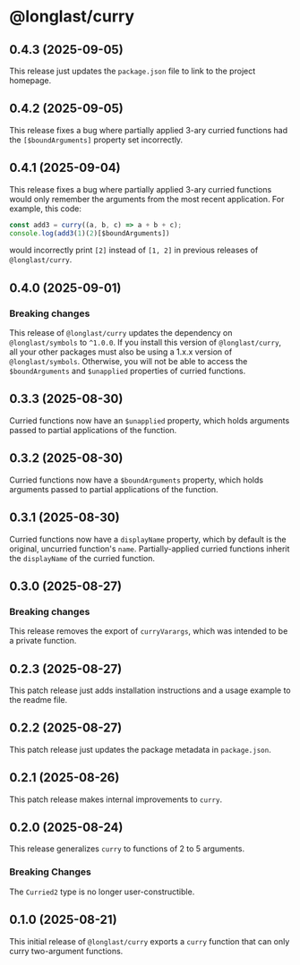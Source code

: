 # @longlast/curry

## 0.4.3 (2025-09-05)

This release just updates the `package.json` file to link to the project
homepage.

## 0.4.2 (2025-09-05)

This release fixes a bug where partially applied 3-ary curried functions had
the `[$boundArguments]` property set incorrectly.

## 0.4.1 (2025-09-04)

This release fixes a bug where partially applied 3-ary curried functions would
only remember the arguments from the most recent application. For example, this
code:

```js
const add3 = curry((a, b, c) => a + b + c);
console.log(add3(1)(2)[$boundArguments])
```

would incorrectly print `[2]` instead of `[1, 2]` in previous releases of
`@longlast/curry`.

## 0.4.0 (2025-09-01)

### Breaking changes

This release of `@longlast/curry` updates the dependency on `@longlast/symbols`
to `^1.0.0`. If you install this version of `@longlast/curry`, all your other
packages must also be using a 1.x.x version of `@longlast/symbols`. Otherwise,
you will not be able to access the `$boundArguments` and `$unapplied`
properties of curried functions.

## 0.3.3 (2025-08-30)

Curried functions now have an `$unapplied` property, which holds arguments
passed to partial applications of the function.

## 0.3.2 (2025-08-30)

Curried functions now have a `$boundArguments` property, which holds arguments
passed to partial applications of the function.

## 0.3.1 (2025-08-30)

Curried functions now have a `displayName` property, which by default is the
original, uncurried function's `name`. Partially-applied curried functions
inherit the `displayName` of the curried function.

## 0.3.0 (2025-08-27)

### Breaking changes

This release removes the export of `curryVarargs`, which was intended to be a
private function.

## 0.2.3 (2025-08-27)

This patch release just adds installation instructions and a usage example to
the readme file.

## 0.2.2 (2025-08-27)

This patch release just updates the package metadata in `package.json`.

## 0.2.1 (2025-08-26)

This patch release makes internal improvements to `curry`.

## 0.2.0 (2025-08-24)

This release generalizes `curry` to functions of 2 to 5 arguments.

### Breaking Changes

The `Curried2` type is no longer user-constructible.

## 0.1.0 (2025-08-21)

This initial release of `@longlast/curry` exports a `curry` function that can
only curry two-argument functions.
